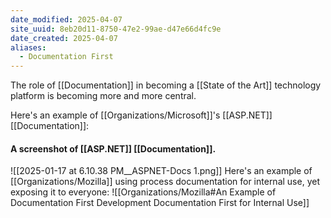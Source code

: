```yaml
---
date_modified: 2025-04-07
site_uuid: 8eb20d11-8750-47e2-99ae-d47e66d4fc9e
date_created: 2025-04-07
aliases:
  - Documentation First
---
```


The role of [[Documentation]] in becoming a [[State of the Art]] technology platform is becoming more and more central.  

Here's an example of [[Organizations/Microsoft]]'s [[ASP.NET]] [[Documentation]]:

#### A screenshot of [[ASP.NET]] [[Documentation]].
![[2025-01-17 at 6.10.38 PM__ASPNET-Docs 1.png]]
Here's an example of [[Organizations/Mozilla]] using process documentation for internal use, yet exposing it to everyone:
![[Organizations/Mozilla#An Example of Documentation First Development Documentation First for Internal Use]]
